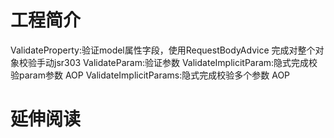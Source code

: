 # 工程简介

ValidateProperty:验证model属性字段，使用RequestBodyAdvice 完成对整个对象校验手动jsr303
ValidateParam:验证参数
ValidateImplicitParam:隐式完成校验param参数 AOP
ValidateImplicitParams:隐式完成校验多个参数 AOP

# 延伸阅读

